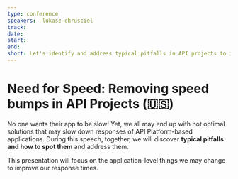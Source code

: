 ```yaml
---
type: conference
speakers: -lukasz-chrusciel
track:
date:
start:
end:
short: Let's identify and address typical pitfalls in API projects to improve response times
---
```


# Need for Speed: Removing speed bumps in API Projects (🇺🇸)

No one wants their app to be slow! Yet, we all may end up with not optimal solutions that may slow down responses of API Platform-based applications. During this speech, together, we will discover **typical pitfalls and how to spot them** and address them. 

This presentation will focus on the application-level things we may change to improve our response times.